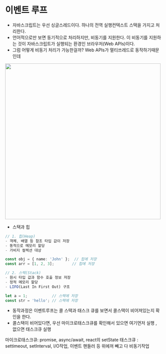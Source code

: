 # 이벤트 루프

- 자바스크립트는 우선 싱글스레드이다. 하나의 전역 실행컨텍스트 스택을 가지고 처리한다.
- 언어적으로만 보면 동기적으로 처리하지만, 비동기를 지원한다. 이 비동기를 지원하는 것이 자바스크립트가 실행되는 환경인 브라우저(Web APIs)이다.
- 그럼 어떻게 비동기 처리가 가능한걸까? Web APIs가 멀티쓰레드로 동작하기때문인데

<img src="https://github.com/user-attachments/assets/8022415d-8df0-4add-a2d9-277447282ef2" width="500px" />

- 스택과 힙
```typescript
// 1. 힙(Heap)
- 객체, 배열 등 참조 타입 값이 저장
- 동적으로 메모리 할당
- 가비지 컬렉션 대상

const obj = { name: 'John' };  // 힙에 저장
const arr = [1, 2, 3];        // 힙에 저장

// 2. 스택(Stack)
- 원시 타입 값과 함수 호출 정보 저장
- 정적 메모리 할당
- LIFO(Last In First Out) 구조

let a = 1;           // 스택에 저장
const str = 'hello'; // 스택에 저장
```

- 동작과정은 이벤트루프는 콜 스택과 태스크 큐를 보면서 콜스택이 비어져있는지 확인을 한다.
- 콜스택이 비어있다면, 우선 마이크로태스크큐를 확인해서 있으면 여기먼저 실행 , 없으면 태스크큐 실행

마이크로태스크큐: promise, async/await, react의 setState
태스크큐 : settimeout, setInterval, I/O작업, 이벤트 핸들러 등 위에꺼 빼고 다 비동기작업
